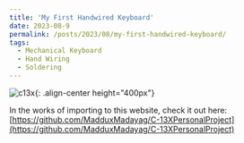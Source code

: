 ```yaml
---
title: 'My First Handwired Keyboard'
date: 2023-08-9
permalink: /posts/2023/08/my-first-handwired-keyboard/
tags:
  - Mechanical Keyboard
  - Hand Wiring
  - Soldering
---
```


![c13x](/images/c13.jpg){: .align-center height="400px"}

In the works of importing to this website, check it out here: [https://github.com/MadduxMadayag/C-13XPersonalProject](https://github.com/MadduxMadayag/C-13XPersonalProject)